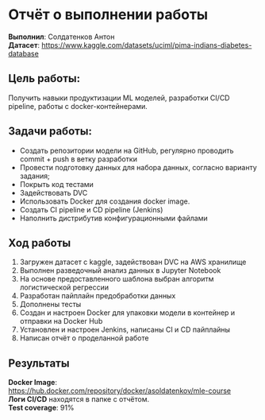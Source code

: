 # Отчёт о выполнении работы  
**Выполнил**: Солдатенков Антон  
**Датасет**: https://www.kaggle.com/datasets/uciml/pima-indians-diabetes-database

## Цель работы:  
Получить навыки продуктизации ML моделей, разработки CI/CD pipeline, работы с docker-контейнерами.
## Задачи работы:
- Создать репозитории модели на GitHub, регулярно проводить commit + push в ветку разработки
- Провести подготовку данных для набора данных, согласно варианту задания;
- Покрыть код тестами
- Задействовать DVC
- Использовать Docker для создания docker image.
- Создать CI pipeline и CD pipeline (Jenkins)
- Наполнить дистрибутив конфигурационными файлами

## Ход работы
1. Загружен датасет с kaggle, задействован DVC на AWS хранилище
2. Выполнен разведочный анализ данных в Jupyter Notebook
3. На основе предоставленного шаблона выбран алгоритм логистической регрессии
4. Разработан пайплайн предобработки данных
5. Дополнены тесты
6. Создан и настроен Docker для упаковки модели в контейнер и отправки на Docker Hub
7. Установлен и настроен Jenkins, написаны CI и CD пайплайны
8. Написан отчёт о проделанной работе

## Результаты
**Docker Image**: https://hub.docker.com/repository/docker/asoldatenkov/mle-course  
**Логи CI/CD** находятся в папке с отчётом.  
**Test coverage**: 91%